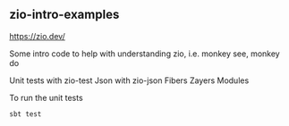 ## zio-intro-examples

https://zio.dev/

Some intro code to help with understanding zio, i.e. monkey see, monkey do 

Unit tests with zio-test
Json with zio-json
Fibers
Zayers
Modules

To run the unit tests

```sbt test```